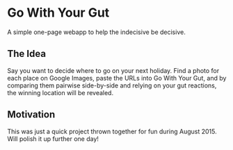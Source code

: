 # Go With Your Gut
A simple one-page webapp to help the indecisive be decisive.

## The Idea
Say you want to decide where to go on your next holiday. Find a photo for each place on Google Images, paste the URLs into Go With Your Gut, and by comparing them pairwise side-by-side and relying on your gut reactions, the winning location will be revealed.

## Motivation
This was just a quick project thrown together for fun during August 2015. Will polish it up further one day!
